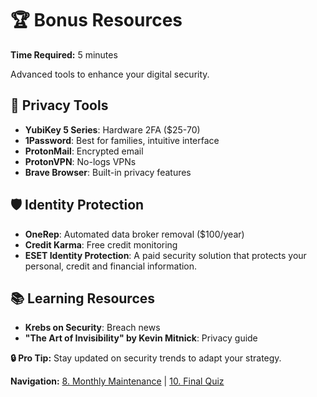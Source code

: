 # 🏆 Bonus Resources

**Time Required:** 5 minutes

Advanced tools to enhance your digital security.

## 🔧 Privacy Tools

- **YubiKey 5 Series**: Hardware 2FA ($25-70)
- **1Password**: Best for families, intuitive interface
- **ProtonMail**: Encrypted email
- **ProtonVPN**: No-logs VPNs
- **Brave Browser**: Built-in privacy features

## 🛡️ Identity Protection

- **OneRep**: Automated data broker removal ($100/year)
- **Credit Karma**: Free credit monitoring
- **ESET Identity Protection**: A paid security solution that protects your personal, credit and financial information.

## 📚 Learning Resources

- **Krebs on Security**: Breach news
- **"The Art of Invisibility" by Kevin Mitnick**: Privacy guide

**🔒 Pro Tip:** Stay updated on security trends to adapt your strategy.

**Navigation:** [8. Monthly Maintenance](8-maintenance.html) | [10. Final Quiz](10-final-quiz.html)
